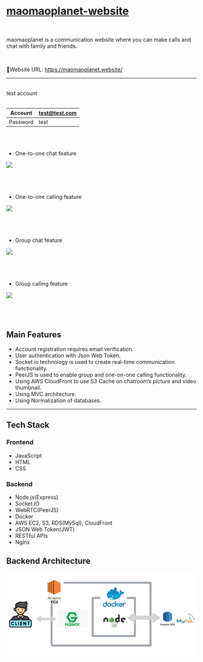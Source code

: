 # [maomaoplanet-website](https://maomaoplanet.website/)


<br/>

maomaoplanet is a communication website where you can make calls and chat with family and friends.

<br/>

🔗Website URL: https://maomaoplanet.website/

<hr/>
<br/>
test account
<br/>
<br/>


| Account  	| test@test.com |
|-----------|---------------|
|  Password |test           |


<br/>
<br/>

* One-to-one chat feature

![](static/images/single_chat.gif)
<br/>
<br/>
<br/>
<br/>

* One-to-one calling feature

![](static/images/phone_call.gif)
<br/>
<br/>
<br/>
<br/>

* Group chat feature

![](static/images/group_chat.gif)
<br/>
<br/>
<br/>
<br/>

* Group calling feature

![](static/images/group_call.gif)
<br/>
<br/>
<br/>
<br/>


## Main Features

* Account registration requires email verification.
* User authentication with Json Web Token.
* Socket.io technology is used to create real-time communication functionality.
* PeerJS is used to enable group and one-on-one calling functionality.
* Using AWS CloudFront to use S3 Cache on chatroom’s picture and video thumbnail.
* Using MVC architecture.
* Using Normalization of databases.

<hr/>

## Tech Stack
### Frontend
* JavaScript
* HTML
* CSS


### Backend
* Node.js(Express)
* Socket.IO
* WebRTC(PeerJS)
* Docker
* AWS EC2, S3, RDS(MySql), CloudFront
* JSON Web Token(JWT)
* RESTful APIs
* Nginx


## Backend Architecture

![](static/images/fotor_2023-3-3_17_40_52.png)







